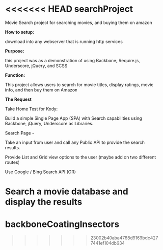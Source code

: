 <<<<<<< HEAD
searchProject
=============

Movie Search project for searching movies, and buying them on amazon


**How to setup:**

download into any webserver that is running http services

**Purpose:**

this project was as a demonstration of using Backbone, Require.js, Underscore, jQuery, and SCSS

**Function:**

This project allows users to search for movie titles, display ratings, movie info, and then buy them on Amazon



**The Request**

Take Home Test for Kody:


Build a simple Single Page App (SPA) with Search capabilities using Backbone, jQuery, Underscore as Libraries. 

Search Page -

Take an input from user and call any Public API to provide the search results. 

Provide List and Grid view options to the user (maybe add on two different routes) 

Use Google / Bing Search API (OR)

Search a movie database and display the results
=======
# backboneCoatingInsectors
>>>>>>> 23002b40aba4768d9169bdc4277441ef104db634
